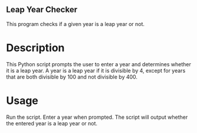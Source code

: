 ## Leap Year Checker
This program checks if a given year is a leap year or not.

# Description
This Python script prompts the user to enter a year and determines whether it is a leap year. A year is a leap year if it is divisible by 4, except for years that are both divisible by 100 and not divisible by 400.

# Usage
Run the script.
Enter a year when prompted.
The script will output whether the entered year is a leap year or not.

